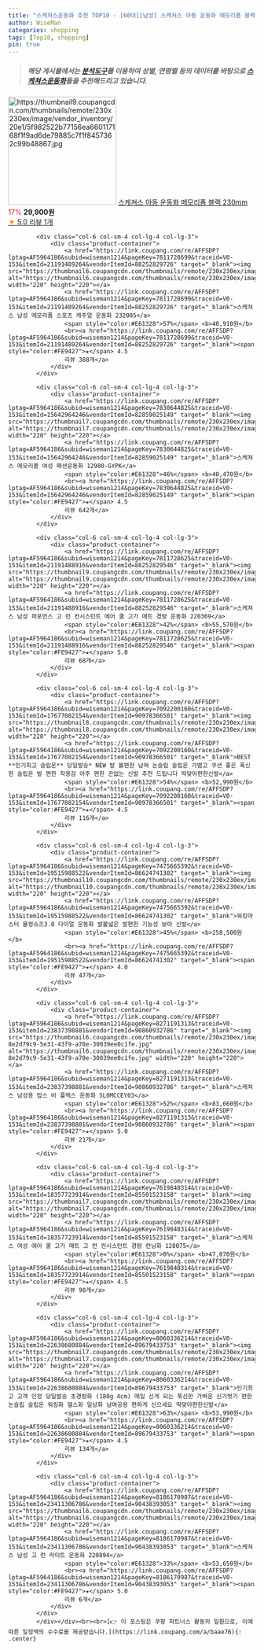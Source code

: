 ```yaml
---
title: "스케쳐스운동화 추천 TOP10 - [60대][남성] 스케쳐스 아동 운동화 메모리폼 블랙 230mm"
author: WiseMan
categories: shopping
tags: [Top10, shopping]
pin: true
---
```


> ##### 해당 게시물에서는 [**분석도구**](https://itemscout.io/)를 이용하여 **성별**, **연령별** 등의 데이터를 바탕으로 [**스케쳐스운동화**](https://link.coupang.com/a/baae76)들을 추천해드리고 있습니다.
<div class="container"><div class="row">
            <div class="col-6 col-sm-4 col-lg-4 col-lg-3">
                <div class="product-container">
                    <a href="https://link.coupang.com/re/AFFSDP?lptag=AF5964186&subid=wiseman1214&pageKey=8274947391&traceid=V0-153&itemId=23851894721&vendorItemId=90790507834" target="_blank"><img src="https://thumbnail9.coupangcdn.com/thumbnails/remote/230x230ex/image/vendor_inventory/20e1/5f982522b77156ea660117168f1f9ad6de79885c7f1f8457362c99b48867.jpg" alt="https://thumbnail9.coupangcdn.com/thumbnails/remote/230x230ex/image/vendor_inventory/20e1/5f982522b77156ea660117168f1f9ad6de79885c7f1f8457362c99b48867.jpg" width="220" height="220"></a>
                    <a href="https://link.coupang.com/re/AFFSDP?lptag=AF5964186&subid=wiseman1214&pageKey=8274947391&traceid=V0-153&itemId=23851894721&vendorItemId=90790507834" target="_blank">스케쳐스 아동 운동화 메모리폼 블랙 230mm</a>
                    <span style="color:#E61328">17%</span> <b>29,900원</b>
                    <br><a href="https://link.coupang.com/re/AFFSDP?lptag=AF5964186&subid=wiseman1214&pageKey=8274947391&traceid=V0-153&itemId=23851894721&vendorItemId=90790507834" target="_blank"><span style="color:#FE9427">★</span> 5.0
                    리뷰 1개</a>
                </div>
            </div>
            
            <div class="col-6 col-sm-4 col-lg-4 col-lg-3">
                <div class="product-container">
                    <a href="https://link.coupang.com/re/AFFSDP?lptag=AF5964186&subid=wiseman1214&pageKey=7811728699&traceid=V0-153&itemId=21191489264&vendorItemId=88252829726" target="_blank"><img src="https://thumbnail6.coupangcdn.com/thumbnails/remote/230x230ex/image/vendor_inventory/8bd4/ff0fad186d7734f02018071c6a0889ce8f1aff4e6ba48ae06a6d275b9a27.jpg" alt="https://thumbnail6.coupangcdn.com/thumbnails/remote/230x230ex/image/vendor_inventory/8bd4/ff0fad186d7734f02018071c6a0889ce8f1aff4e6ba48ae06a6d275b9a27.jpg" width="220" height="220"></a>
                    <a href="https://link.coupang.com/re/AFFSDP?lptag=AF5964186&subid=wiseman1214&pageKey=7811728699&traceid=V0-153&itemId=21191489264&vendorItemId=88252829726" target="_blank">스케쳐스 남성 메모리폼 스포츠 캐주얼 운동화 232005</a>
                    <span style="color:#E61328">57%</span> <b>40,910원</b>
                    <br><a href="https://link.coupang.com/re/AFFSDP?lptag=AF5964186&subid=wiseman1214&pageKey=7811728699&traceid=V0-153&itemId=21191489264&vendorItemId=88252829726" target="_blank"><span style="color:#FE9427">★</span> 4.5
                    리뷰 388개</a>
                </div>
            </div>
            
            <div class="col-6 col-sm-4 col-lg-4 col-lg-3">
                <div class="product-container">
                    <a href="https://link.coupang.com/re/AFFSDP?lptag=AF5964186&subid=wiseman1214&pageKey=7830644825&traceid=V0-153&itemId=15642964246&vendorItemId=82859025149" target="_blank"><img src="https://thumbnail7.coupangcdn.com/thumbnails/remote/230x230ex/image/vendor_inventory/8ae2/9846a0695e899f6f77ddbd9e4287309e4ce38861e1803da47a8b3528d787.jpg" alt="https://thumbnail7.coupangcdn.com/thumbnails/remote/230x230ex/image/vendor_inventory/8ae2/9846a0695e899f6f77ddbd9e4287309e4ce38861e1803da47a8b3528d787.jpg" width="220" height="220"></a>
                    <a href="https://link.coupang.com/re/AFFSDP?lptag=AF5964186&subid=wiseman1214&pageKey=7830644825&traceid=V0-153&itemId=15642964246&vendorItemId=82859025149" target="_blank">스케쳐스 메모리폼 여성 패션운동화 12980-GYPK</a>
                    <span style="color:#E61328">46%</span> <b>40,470원</b>
                    <br><a href="https://link.coupang.com/re/AFFSDP?lptag=AF5964186&subid=wiseman1214&pageKey=7830644825&traceid=V0-153&itemId=15642964246&vendorItemId=82859025149" target="_blank"><span style="color:#FE9427">★</span> 4.5
                    리뷰 642개</a>
                </div>
            </div>
            
            <div class="col-6 col-sm-4 col-lg-4 col-lg-3">
                <div class="product-container">
                    <a href="https://link.coupang.com/re/AFFSDP?lptag=AF5964186&subid=wiseman1214&pageKey=7811728625&traceid=V0-153&itemId=21191488916&vendorItemId=88252829546" target="_blank"><img src="https://thumbnail9.coupangcdn.com/thumbnails/remote/230x230ex/image/vendor_inventory/3bd2/4f054075cd0a362121bbb1888170e294a7e3d5dab24dbf53c4ce1a16f67b.jpg" alt="https://thumbnail9.coupangcdn.com/thumbnails/remote/230x230ex/image/vendor_inventory/3bd2/4f054075cd0a362121bbb1888170e294a7e3d5dab24dbf53c4ce1a16f67b.jpg" width="220" height="220"></a>
                    <a href="https://link.coupang.com/re/AFFSDP?lptag=AF5964186&subid=wiseman1214&pageKey=7811728625&traceid=V0-153&itemId=21191488916&vendorItemId=88252829546" target="_blank">스케쳐스 남성 퍼포먼스 고 런 컨시스턴트 에어 쿨 고가 매트 경량 운동화 220369</a>
                    <span style="color:#E61328">42%</span> <b>55,570원</b>
                    <br><a href="https://link.coupang.com/re/AFFSDP?lptag=AF5964186&subid=wiseman1214&pageKey=7811728625&traceid=V0-153&itemId=21191488916&vendorItemId=88252829546" target="_blank"><span style="color:#FE9427">★</span> 5.0
                    리뷰 68개</a>
                </div>
            </div>
            
            <div class="col-6 col-sm-4 col-lg-4 col-lg-3">
                <div class="product-container">
                    <a href="https://link.coupang.com/re/AFFSDP?lptag=AF5964186&subid=wiseman1214&pageKey=7092200160&traceid=V0-153&itemId=17677082154&vendorItemId=90978366501" target="_blank"><img src="https://thumbnail8.coupangcdn.com/thumbnails/remote/230x230ex/image/vendor_inventory/18dc/5bd2ad8471ca3a6db59ec78dcd2ed9f51ca749a7d7a9cbc7d4e8a927b19e.jpg" alt="https://thumbnail8.coupangcdn.com/thumbnails/remote/230x230ex/image/vendor_inventory/18dc/5bd2ad8471ca3a6db59ec78dcd2ed9f51ca749a7d7a9cbc7d4e8a927b19e.jpg" width="220" height="220"></a>
                    <a href="https://link.coupang.com/re/AFFSDP?lptag=AF5964186&subid=wiseman1214&pageKey=7092200160&traceid=V0-153&itemId=17677082154&vendorItemId=90978366501" target="_blank">BEST **인기최고 슬립온** 당일발송* NEW 발 볼편한 남여 논슬립 슬립온 가볍고 쿠션 좋은 폭신한 슬립온 발 편한 착용감 아주 편한 끈없는 신발 추천 드립니다 딱맞아편한신발</a>
                    <span style="color:#E61328">54%</span> <b>52,990원</b>
                    <br><a href="https://link.coupang.com/re/AFFSDP?lptag=AF5964186&subid=wiseman1214&pageKey=7092200160&traceid=V0-153&itemId=17677082154&vendorItemId=90978366501" target="_blank"><span style="color:#FE9427">★</span> 4.5
                    리뷰 116개</a>
                </div>
            </div>
            
            <div class="col-6 col-sm-4 col-lg-4 col-lg-3">
                <div class="product-container">
                    <a href="https://link.coupang.com/re/AFFSDP?lptag=AF5964186&subid=wiseman1214&pageKey=7475665392&traceid=V0-153&itemId=19515988522&vendorItemId=86624741302" target="_blank"><img src="https://thumbnail10.coupangcdn.com/thumbnails/remote/230x230ex/image/vendor_inventory/55b0/61e19791ac108614c6b912c8abe7013673d80339cff30d0072077c45616a.jpg" alt="https://thumbnail10.coupangcdn.com/thumbnails/remote/230x230ex/image/vendor_inventory/55b0/61e19791ac108614c6b912c8abe7013673d80339cff30d0072077c45616a.jpg" width="220" height="220"></a>
                    <a href="https://link.coupang.com/re/AFFSDP?lptag=AF5964186&subid=wiseman1214&pageKey=7475665392&traceid=V0-153&itemId=19515988522&vendorItemId=86624741302" target="_blank">워킹마스터 물컹슈즈3.0 다이얼 운동화 발볼넓은 발편한 기능성 보아 신발</a>
                    <span style="color:#E61328">45%</span> <b>258,500원</b>
                    <br><a href="https://link.coupang.com/re/AFFSDP?lptag=AF5964186&subid=wiseman1214&pageKey=7475665392&traceid=V0-153&itemId=19515988522&vendorItemId=86624741302" target="_blank"><span style="color:#FE9427">★</span> 4.0
                    리뷰 47개</a>
                </div>
            </div>
            
            <div class="col-6 col-sm-4 col-lg-4 col-lg-3">
                <div class="product-container">
                    <a href="https://link.coupang.com/re/AFFSDP?lptag=AF5964186&subid=wiseman1214&pageKey=8271191313&traceid=V0-153&itemId=23837398881&vendorItemId=90860932786" target="_blank"><img src="https://thumbnail6.coupangcdn.com/thumbnails/remote/230x230ex/image/retail/images/2260450358369550-8e2d79c9-5e31-43f9-a70e-30039ee0c1fe.jpg" alt="https://thumbnail6.coupangcdn.com/thumbnails/remote/230x230ex/image/retail/images/2260450358369550-8e2d79c9-5e31-43f9-a70e-30039ee0c1fe.jpg" width="220" height="220"></a>
                    <a href="https://link.coupang.com/re/AFFSDP?lptag=AF5964186&subid=wiseman1214&pageKey=8271191313&traceid=V0-153&itemId=23837398881&vendorItemId=90860932786" target="_blank">스케쳐스 남성용 밥스 비 플렉스 운동화 SL0MCCEY03</a>
                    <span style="color:#E61328">52%</span> <b>83,660원</b>
                    <br><a href="https://link.coupang.com/re/AFFSDP?lptag=AF5964186&subid=wiseman1214&pageKey=8271191313&traceid=V0-153&itemId=23837398881&vendorItemId=90860932786" target="_blank"><span style="color:#FE9427">★</span> 5.0
                    리뷰 21개</a>
                </div>
            </div>
            
            <div class="col-6 col-sm-4 col-lg-4 col-lg-3">
                <div class="product-container">
                    <a href="https://link.coupang.com/re/AFFSDP?lptag=AF5964186&subid=wiseman1214&pageKey=7619848314&traceid=V0-153&itemId=18357723914&vendorItemId=85501523158" target="_blank"><img src="https://thumbnail7.coupangcdn.com/thumbnails/remote/230x230ex/image/vendor_inventory/ed75/00f8aab766b945255d6b90c1f9b9edb422e6c85c8a619f01daa853cf8c4d.jpg" alt="https://thumbnail7.coupangcdn.com/thumbnails/remote/230x230ex/image/vendor_inventory/ed75/00f8aab766b945255d6b90c1f9b9edb422e6c85c8a619f01daa853cf8c4d.jpg" width="220" height="220"></a>
                    <a href="https://link.coupang.com/re/AFFSDP?lptag=AF5964186&subid=wiseman1214&pageKey=7619848314&traceid=V0-153&itemId=18357723914&vendorItemId=85501523158" target="_blank">스케쳐스 여성 에어 쿨 고가 매트 고 런 컨시스턴트 경량 런닝화 128075</a>
                    <span style="color:#E61328">8%</span> <b>47,070원</b>
                    <br><a href="https://link.coupang.com/re/AFFSDP?lptag=AF5964186&subid=wiseman1214&pageKey=7619848314&traceid=V0-153&itemId=18357723914&vendorItemId=85501523158" target="_blank"><span style="color:#FE9427">★</span> 4.5
                    리뷰 98개</a>
                </div>
            </div>
            
            <div class="col-6 col-sm-4 col-lg-4 col-lg-3">
                <div class="product-container">
                    <a href="https://link.coupang.com/re/AFFSDP?lptag=AF5964186&subid=wiseman1214&pageKey=8060336214&traceid=V0-153&itemId=22638680884&vendorItemId=89679433753" target="_blank"><img src="https://thumbnail7.coupangcdn.com/thumbnails/remote/230x230ex/image/vendor_inventory/1f5e/31db5b6660f542ac912818a1502794c5c609699192cad1c28f22ad271f72.jpg" alt="https://thumbnail7.coupangcdn.com/thumbnails/remote/230x230ex/image/vendor_inventory/1f5e/31db5b6660f542ac912818a1502794c5c609699192cad1c28f22ad271f72.jpg" width="220" height="220"></a>
                    <a href="https://link.coupang.com/re/AFFSDP?lptag=AF5964186&subid=wiseman1214&pageKey=8060336214&traceid=V0-153&itemId=22638680884&vendorItemId=89679433753" target="_blank">인기최고 고객 인정 당일발송 초경량화 (180g 4cm) 매일 신게 되는 푹신한 가벼운 신기벗기 편한 논슬립 슬립온 워킹화 헬스화 일상화 남여공용 편하게 신으세요 딱맞아편한신발</a>
                    <span style="color:#E61328">63%</span> <b>53,990원</b>
                    <br><a href="https://link.coupang.com/re/AFFSDP?lptag=AF5964186&subid=wiseman1214&pageKey=8060336214&traceid=V0-153&itemId=22638680884&vendorItemId=89679433753" target="_blank"><span style="color:#FE9427">★</span> 4.5
                    리뷰 134개</a>
                </div>
            </div>
            
            <div class="col-6 col-sm-4 col-lg-4 col-lg-3">
                <div class="product-container">
                    <a href="https://link.coupang.com/re/AFFSDP?lptag=AF5964186&subid=wiseman1214&pageKey=8186170987&traceid=V0-153&itemId=23411306786&vendorItemId=90438393053" target="_blank"><img src="https://thumbnail6.coupangcdn.com/thumbnails/remote/230x230ex/image/vendor_inventory/a46d/5d284aef7da25eef498cc4143a155c34e31c60e13ff2ee9e1cb82cfcfc51.jpg" alt="https://thumbnail6.coupangcdn.com/thumbnails/remote/230x230ex/image/vendor_inventory/a46d/5d284aef7da25eef498cc4143a155c34e31c60e13ff2ee9e1cb82cfcfc51.jpg" width="220" height="220"></a>
                    <a href="https://link.coupang.com/re/AFFSDP?lptag=AF5964186&subid=wiseman1214&pageKey=8186170987&traceid=V0-153&itemId=23411306786&vendorItemId=90438393053" target="_blank">스케쳐스 남성 고 런 라이트 운동화 220894</a>
                    <span style="color:#E61328">33%</span> <b>53,650원</b>
                    <br><a href="https://link.coupang.com/re/AFFSDP?lptag=AF5964186&subid=wiseman1214&pageKey=8186170987&traceid=V0-153&itemId=23411306786&vendorItemId=90438393053" target="_blank"><span style="color:#FE9427">★</span> 5.0
                    리뷰 6개</a>
                </div>
            </div>
            </div></div><br><br>[👉 이 포스팅은 쿠팡 파트너스 활동의 일환으로, 이에 따른 일정액의 수수료를 제공받습니다.](https://link.coupang.com/a/baae76){: .center}